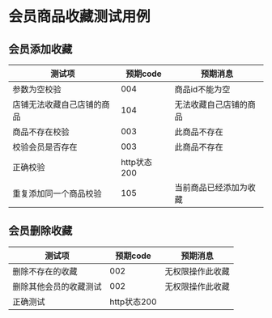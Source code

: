 # 会员商品收藏测试用例

## 会员添加收藏

| 测试项                     | 预期code    | 预期消息               |
| -------------------------- | ----------- | ---------------------- |
| 参数为空校验               | 004         | 商品id不能为空         |
| 店铺无法收藏自己店铺的商品 | 104         | 无法收藏自己店铺的商品 |
| 商品不存在校验             | 003         | 此商品不存在           |
| 校验会员是否存在           | 003         | 此商品不存在           |
| 正确校验                   | http状态200 |                        |
| 重复添加同一个商品校验     | 105         | 当前商品已经添加为收藏 |




## 会员删除收藏
| 测试项                     | 预期code    | 预期消息               |
| -------------------------- | ----------- | ---------------------- |
| 删除不存在的收藏               | 002 | 无权限操作此收藏         |
| 删除其他会员的收藏测试 | 002     | 无权限操作此收藏 |
| 正确测试             | http状态200         |            |
